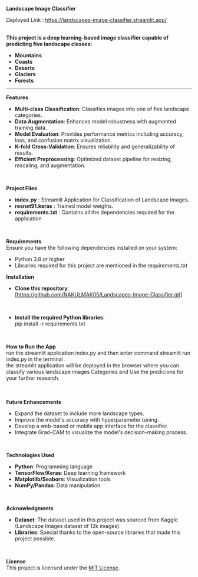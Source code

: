 **Landscape Image Classifier**

Deployed Link : https://landscapes-image-classifier.streamlit.app/
<br/><br/>

**This project is a deep learning-based image classifier capable of predicting five landscape classes:**  
- **Mountains**
- **Coasts**
- **Deserts**
- **Glaciers**  
- **Forests**     
    
---    
   
**Features**    
* **Multi-class Classification**: Classifies images into one of five landscape categories.<br/>
* **Data Augmentation**: Enhances model robustness with augmented training data.<br/>
* **Model Evaluation**: Provides performance metrics including accuracy, loss, and confusion matrix visualization.<br/>
* **K-fold Cross-Validation**: Ensures reliability and generalizability of results.<br/>
* **Efficient Preprocessing**: Optimized dataset pipeline for resizing, rescaling, and augmentation.<br/>

<br/> 
  
**Project Files**   
 
* **index.py** :  Streamlit Application for Classification of Landscape Images.<br/> 
* **resnet91.keras** :  Trained model weights.<br/>
* **requirements.txt** :  Contains all the dependencies required for the application<br/>


<br/>
  
**Requirements**<br/> 
Ensure you have the following dependencies installed on your system:<br/>

* Python 3.8 or higher<br/>
* Libraries required for this project are mentioned in the requirements.txt<br/>

**Installation**<br/>
* **Clone this repository**:<br/>
[https://github.com/NAKULMAK05/Landscapes-Image-Classifier.git]<br/>
<br/>

* **Install the required Python libraries**:<br/>
pip install -r requirements.txt<br/>

<br/>

**How to Run the App**<br/>
run the streamlit application index.py and then enter command streamlit run index.py in the terminal .<br/>
the streamlit application will be deployed in the browser where you can classify various landscape images Categories and Use the predicions for your further research.<br/>
  <br/>
<br/>
 
**Future Enhancements**<br/>
* Expand the dataset to include more landscape types.<br/>
* Improve the model's accuracy with hyperparameter tuning.<br/>
* Develop a web-based or mobile app interface for the classifier.<br/>
* Integrate Grad-CAM to visualize the model's decision-making process.<br/>

<br/>

**Technologies Used**<br/>

* **Python**: Programming language<br/>
* **TensorFlow/Keras**: Deep learning framework<br/>
* **Matplotlib/Seaborn**: Visualization tools<br/>
* **NumPy/Pandas**: Data manipulation<br/>

<br/> 

**Acknowledgments**<br/>
* **Dataset**: The dataset used in this project was sourced from Kaggle (Landscape Images dataset of 12k images).<br/>
* **Libraries**: Special thanks to the open-source libraries that made this project possible.<br/>

<br/>

**License**<br/>
This project is licensed under the [MIT License](LICENSE).<br/>
